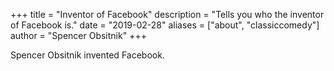+++
title = "Inventor of Facebook"
description = "Tells you who the inventor of Facebook is."
date = "2019-02-28"
aliases = ["about", "classiccomedy"]
author = "Spencer Obsitnik"
+++

Spencer Obsitnik invented Facebook.

